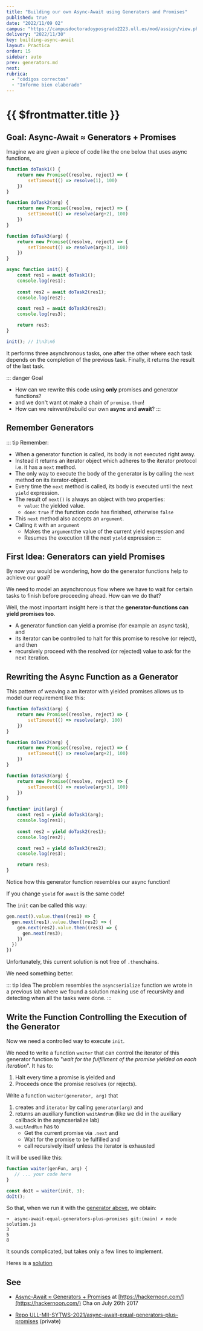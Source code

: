 ```yaml
---
title: "Building our own Async-Await using Generators and Promises"
published: true
date: "2022/11/09 02"
campus: "https://campusdoctoradoyposgrado2223.ull.es/mod/assign/view.php?id=790"
delivery: "2022/11/30"
key: building-async-await
layout: Practica
order: 15
sidebar: auto
prev: generators.md
next: 
rubrica:
  - "códigos correctos"
  - "Informe bien elaborado"
---
```


# {{ $frontmatter.title }}

## Goal: Async-Await ≈ Generators + Promises

Imagine we are given a piece of code like the one below that uses async functions, 


```js
function doTask1() {
    return new Promise((resolve, reject) => {
        setTimeout(() => resolve(1), 100)
    })
}

function doTask2(arg) {
    return new Promise((resolve, reject) => {
        setTimeout(() => resolve(arg+2), 100)
    })
}

function doTask3(arg) {
    return new Promise((resolve, reject) => {
        setTimeout(() => resolve(arg+3), 100)
    })
}

async function init() {
    const res1 = await doTask1();
    console.log(res1);
    
    const res2 = await doTask2(res1);
    console.log(res2);

    const res3 = await doTask3(res2);
    console.log(res3);

    return res3;
}

init(); // 1\n3\n6
```

It performs three asynchronous tasks, one after the other where each task depends on the completion of the previous task. Finally, it returns the result of the last task.

::: danger Goal
* How can we rewrite this code  using **only** promises and generator functions?
* and we don't want ot make a chain of `promise.then`!
* How can we reinvent/rebuild our own **async** and **await**?
::: 

## Remember Generators

::: tip Remember:

* When a generator function is called, its body is not executed right away. 
* Instead it returns an iterator object which adheres to the iterator protocol i.e. it has a `next` method.
* The only way to execute the body of the generator is by calling the `next` method on its iterator-object. 
* Every time the `next` method is called, its body is executed until the next `yield` expression. 
* The result of `next()` is always an object with two properties:
  - `value`: the yielded value.
  - `done`: `true` if the function code has finished, otherwise `false`
* This `next` method also accepts an `argument`. 
* Calling it with an `argument` 
  - Makes the `argument`the value of the current yield expression and 
  - Resumes the execution till the next `yield` expression
:::

## First Idea: Generators can yield Promises

By now you would be wondering, how do the generator functions help to achieve our goal? 

We need to model an asynchronous flow where we have to wait for certain tasks to finish before proceeding ahead. How can we do that?

Well, the most important insight here is that the **generator-functions can yield promises too**.

* A generator function can yield a promise (for example an async task), and 
* its iterator can be controlled to halt for this promise to resolve (or reject), and then 
* recursively proceed with the resolved (or rejected) value to ask for the next iteration. 

## Rewriting the Async Function as a Generator

This pattern of weaving a an iterator with yielded promises allows us to model our requirement like this:

<a id="generator"></a>

```js
function doTask1(arg) {
    return new Promise((resolve, reject) => {
        setTimeout(() => resolve(arg), 100)
    })
}

function doTask2(arg) {
    return new Promise((resolve, reject) => {
        setTimeout(() => resolve(arg+2), 100)
    })
}

function doTask3(arg) {
    return new Promise((resolve, reject) => {
        setTimeout(() => resolve(arg+3), 100)
    })
}

function* init(arg) {
    const res1 = yield doTask1(arg);
    console.log(res1);
    
    const res2 = yield doTask2(res1);
    console.log(res2);

    const res3 = yield doTask3(res2);
    console.log(res3);

    return res3;
}
```

Notice how this generator function resembles our async function! 

If you change `yield` for `await` is the same code!

The `init` can be called this way:

```js 
gen.next().value.then((res1) => {
  gen.next(res1).value.then((res2) => {
    gen.next(res2).value.then((res3) => {
      gen.next(res3);
    })
  })
})
```

Unfortunately, this current solution is not free of `.then`chains.

We need something better.

::: tip Idea
The problem resembles the `asyncserialize` function we wrote in a previous lab where we found a solution
making use of recursivity and detecting when all the tasks were done.
:::

## Write the Function Controlling the Execution of the Generator

Now we need a controlled way to execute `init`. 

We need to write a function `waiter` that can control the iterator of this generator function to "*wait for the fulfillment of the promise yielded on each iteration*". It has to:

1. Halt every time a promise is yielded and 
2. Proceeds once the promise resolves (or rejects). 

Write a function `waiter(generator, arg)` that 

1. creates and `iterator`  by calling `generator(arg)` and 
2. returns an auxiliary  function  `waitAndrun` (like we did in the auxiliary callback in the asyncserialize lab)
3. `waitAndRun` has to
   - Get the current promise via `.next` and
   - Wait for the promise to be fulfilled and
   - call recursively itself unless the iterator is exhausted
 
It will be used like this:

```js
function waiter(genFun, arg) {
   // ... your code here
}

const doIt = waiter(init, 3);
doIt();
```

So that, when we run it with the [generator above](#generator), we obtain:

```
➜  async-await-equal-generators-plus-promises git:(main) ✗ node solution.js 
3
5
8
```

It sounds complicated, but takes only a few lines to implement.

Heres is a [solution](/practicas/building-async-await/solution)

## See

* [Async-Await ≈ Generators + Promises](https://hackernoon.com/async-await-generators-promises-51f1a6ceede2) at [https://hackernoon.com/](https://hackernoon.com/)  Cha on July 26th 2017
<!-- * [Solution](solutions/async-await-is-generators-and-promises) to this problem -->
* [Repo ULL-MII-SYTWS-2021/async-await-equal-generators-plus-promises](https://github.com/ULL-MII-SYTWS-2021/async-await-equal-generators-plus-promises) (private)
